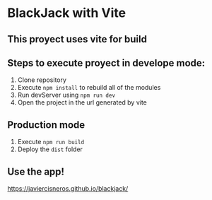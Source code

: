 # BlackJack with Vite
## This proyect uses vite for build

## Steps to execute proyect in develope mode: 

1. Clone repository
2. Execute ```npm install``` to rebuild all of the modules
3. Run devServer using ```npm run dev```
4. Open the project in the url generated by vite

## Production mode

1. Execute ```npm run build```
2. Deploy the ```dist``` folder

## Use the app!

https://javiercisneros.github.io/blackjack/

